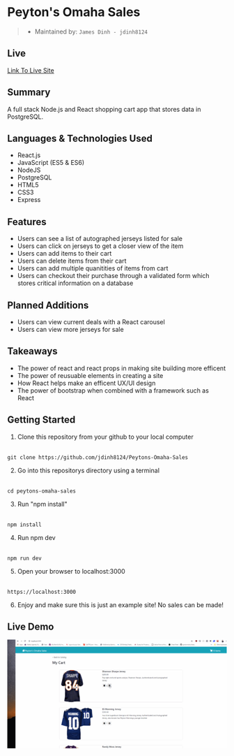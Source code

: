 # Peyton's Omaha Sales

> - Maintained by: `James Dinh - jdinh8124`

## Live
[Link To Live Site](https://peytons-omaha-sales.jamestdinh.com/)

## Summary
A full stack Node.js and React shopping cart app that stores data in PostgreSQL.

## Languages & Technologies Used
- React.js
- JavaScript (ES5 & ES6)
- NodeJS
- PostgreSQL
- HTML5
- CSS3
- Express

## Features
- Users can see a list of autographed jerseys listed for sale
- Users can click on jerseys to get a closer view of the item
- Users can add items to their cart
- Users can delete items from their cart
- Users can add multiple quanitities of items from cart
- Users can checkout their purchase through a validated form which stores critical information on a database


## Planned Additions
- Users can view current deals with a React carousel
- Users can view more jerseys for sale


## Takeaways
- The power of react and react props in making site building more efficent
- The power of reusuable elements in creating a site
- How React helps make an efficent UX/UI design
- The power of bootstrap when combined with a framework such as React

## Getting Started
1. Clone this repository from your github to your local computer
```

git clone https://github.com/jdinh8124/Peytons-Omaha-Sales 

```
2. Go into this repositorys directory using a terminal
```

cd peytons-omaha-sales

```
3. Run "npm install"
``` 

npm install

```
4. Run npm dev
``` 

npm run dev

```
5. Open your browser to localhost:3000
```  

https://localhost:3000 

```
6. Enjoy and make sure this is just an example site! No sales can be made!

## Live Demo
![Peytons Omaha Sales](demo.gif)
